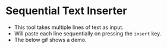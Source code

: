 # Sequential Text Inserter

- This tool takes multiple lines of text as input.
- Will paste each line sequentially on pressing the ```insert``` key.
- The below gif shows a demo.